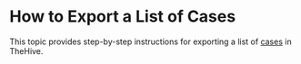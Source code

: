 # How to Export a List of Cases

This topic provides step-by-step instructions for exporting a list of [cases](about-cases.md) in TheHive.